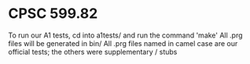 # CPSC 599.82

To run our A1 tests, cd into a1tests/ and run the command 'make'
All .prg files will be generated in bin/
All .prg files named in camel case are our official tests; the others were supplementary / stubs